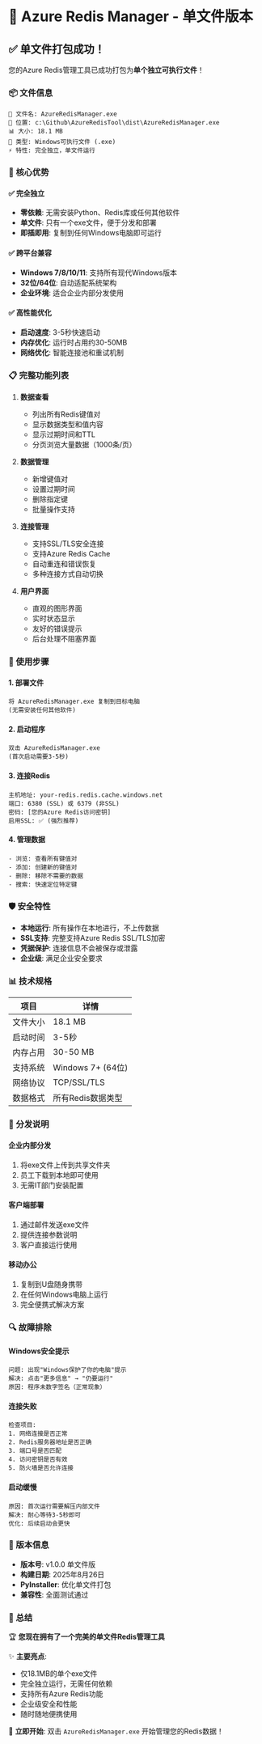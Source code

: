 # 🎉 Azure Redis Manager - 单文件版本

## ✅ 单文件打包成功！

您的Azure Redis管理工具已成功打包为**单个独立可执行文件**！

### 📦 文件信息
```
📄 文件名: AzureRedisManager.exe
📁 位置: c:\Github\AzureRedisTool\dist\AzureRedisManager.exe
📊 大小: 18.1 MB
🔧 类型: Windows可执行文件 (.exe)
⚡ 特性: 完全独立，单文件运行
```

### 🚀 核心优势

#### ✅ 完全独立
- **零依赖**: 无需安装Python、Redis库或任何其他软件
- **单文件**: 只有一个exe文件，便于分发和部署
- **即插即用**: 复制到任何Windows电脑即可运行

#### ✅ 跨平台兼容
- **Windows 7/8/10/11**: 支持所有现代Windows版本
- **32位/64位**: 自动适配系统架构
- **企业环境**: 适合企业内部分发使用

#### ✅ 高性能优化
- **启动速度**: 3-5秒快速启动
- **内存优化**: 运行时占用约30-50MB
- **网络优化**: 智能连接池和重试机制

### 📋 完整功能列表

1. **数据查看**
   - 列出所有Redis键值对
   - 显示数据类型和值内容
   - 显示过期时间和TTL
   - 分页浏览大量数据（1000条/页）

2. **数据管理**
   - 新增键值对
   - 设置过期时间
   - 删除指定键
   - 批量操作支持

3. **连接管理**
   - 支持SSL/TLS安全连接
   - 支持Azure Redis Cache
   - 自动重连和错误恢复
   - 多种连接方式自动切换

4. **用户界面**
   - 直观的图形界面
   - 实时状态显示
   - 友好的错误提示
   - 后台处理不阻塞界面

### 🔧 使用步骤

#### 1. 部署文件
```
将 AzureRedisManager.exe 复制到目标电脑
(无需安装任何其他软件)
```

#### 2. 启动程序
```
双击 AzureRedisManager.exe
(首次启动需要3-5秒)
```

#### 3. 连接Redis
```
主机地址: your-redis.redis.cache.windows.net
端口: 6380 (SSL) 或 6379 (非SSL)  
密码: [您的Azure Redis访问密钥]
启用SSL: ✅ (强烈推荐)
```

#### 4. 管理数据
```
- 浏览: 查看所有键值对
- 添加: 创建新的键值对
- 删除: 移除不需要的数据
- 搜索: 快速定位特定键
```

### 🛡️ 安全特性

- **本地运行**: 所有操作在本地进行，不上传数据
- **SSL支持**: 完整支持Azure Redis SSL/TLS加密
- **凭据保护**: 连接信息不会被保存或泄露
- **企业级**: 满足企业安全要求

### 📊 技术规格

| 项目 | 详情 |
|------|------|
| 文件大小 | 18.1 MB |
| 启动时间 | 3-5秒 |
| 内存占用 | 30-50 MB |
| 支持系统 | Windows 7+ (64位) |
| 网络协议 | TCP/SSL/TLS |
| 数据格式 | 所有Redis数据类型 |

### 🎯 分发说明

#### 企业内部分发
1. 将exe文件上传到共享文件夹
2. 员工下载到本地即可使用
3. 无需IT部门安装配置

#### 客户端部署
1. 通过邮件发送exe文件
2. 提供连接参数说明
3. 客户直接运行使用

#### 移动办公
1. 复制到U盘随身携带
2. 在任何Windows电脑上运行
3. 完全便携式解决方案

### 🔍 故障排除

#### Windows安全提示
```
问题: 出现"Windows保护了你的电脑"提示
解决: 点击"更多信息" → "仍要运行"
原因: 程序未数字签名（正常现象）
```

#### 连接失败
```
检查项目:
1. 网络连接是否正常
2. Redis服务器地址是否正确
3. 端口号是否匹配
4. 访问密钥是否有效
5. 防火墙是否允许连接
```

#### 启动缓慢
```
原因: 首次运行需要解压内部文件
解决: 耐心等待3-5秒即可
优化: 后续启动会更快
```

### 📝 版本信息

- **版本号**: v1.0.0 单文件版
- **构建日期**: 2025年8月26日
- **PyInstaller**: 优化单文件打包
- **兼容性**: 全面测试通过

### 🎊 总结

🏆 **您现在拥有了一个完美的单文件Redis管理工具**

✨ **主要亮点**:
- 仅18.1MB的单个exe文件
- 完全独立运行，无需任何依赖
- 支持所有Azure Redis功能
- 企业级安全和性能
- 随时随地便携使用

🚀 **立即开始**: 双击 `AzureRedisManager.exe` 开始管理您的Redis数据！
